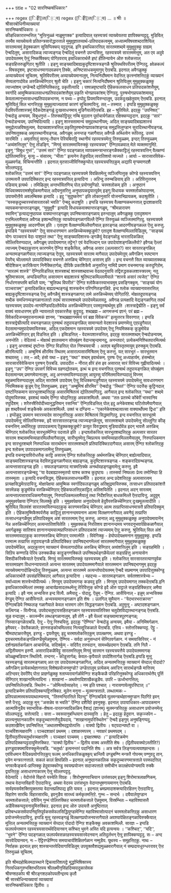 +++
title = "02 सारनिष्कर्षाधिकारः"

+++
regex ([िइेी])त(ि|्य)
regex ([िइेी])त(ि|्य)
…
॥ श्रीः ॥  
श्रीसारबोधिनीव्याख्यायां  
सारनिष्कर्षाधिकारः ॥  
कीऴधिकारारम्भत्तिल् "मूऩ्ऱिनुळ्ळं नाळुमुगक्क" इत्यादियाल् रहस्यत्रयं व्याख्येयतया ज्ञापिक्कप्पट्टदु. मुडिविल् तस्यैव व्याख्येयत्वे प्रतितन्त्रसारोद्धारत्ताले मुमुक्षुज्ञातव्यार्थ-प्रतिपादकत्वमुम्, अध्यात्मविषयशब्दराशियिल् सारतमत्वमुं हेदुक्कळाग सूसिप्पिक्कप् पट्टदुगळ्. इनि इव्वधिकारत्तिल् सारतमशब्दमे मुमुक्षुवुक्कु ग्राह्यम् ऎन्बदिलुम्, असारादिकळ् त्याज्यङ्गळ् ऎन्बदिलुं वचनत्तै उपन्यसित्तु, रहस्यत्रयमे सारतममॆऩ्ऱुम्, अत एव अदुवे उपादेयतमम् ऎऩ्ऱुं निष्कर्षिक्कप् पोगिऱवराय् इव्वधिकारार्थत्तै इष्टं हीतिन्यायेन ऒरु श्लोकत्ताल् सङ्ग्रहित्तरुळुगिऱार् श्रुतीति । इङ्गु साङ्ख्यादिबाह्यकुदृष्टिशास्त्रङ्गळै श्रुतिपथविपरीतम् ऎन्गिऱदु. क्ष्वेळकल्पं – विषसदृशम्. इष्टसाधनमागादवळवन् ऱिक्के, अनिष्टसाधकमुमागुम् ऎऩ्ऱबडि. इदनाल् अवैगळुक्कु अव्याख्येयत्वं सूचितम्. श्रुतिविपरीतम् अव्याख्येयमानालुम्, नित्यनिर्दोषमान वेदत्तिल् कृत्स्नांशत्तिऱ्‌कुं व्याख्यानं सॆय्यलागादोवॆन्न अरुळिच्चॆय्गिऱार् श्रुतौ चेति । इङ्गु चकारं नित्यनिर्दोषमान श्रुतियिलुम् मुमुक्षुक्कळुक्कु त्याज्यांशम् उण्डॆन्बदै द्योतिप्पिक्किऱदु. प्रकृतीत्यादि । पश्वन्नवृष्ट्यादि ऐहिकफलसाधन प्रतिपादकांशत्तैयुम्, स्वर्गादि आमुष्मिकफलसाधनप्रतिपादकांशत्तैयुम् प्रकृति भोगप्रापकांशम् ऎन्गिऱदु. पुरुषभोगप्रापकांशमावदु केवलात्मानुभवसाधनप्रतिपादकभागम्. न पथ्यः – इप्पोदु प्रियमायिरुन्दालुम्, उदर्कदुःखहेतुवाम् ऎऩ्ऱबडि. इदनाल् श्रुतियिलुं सिल भागत्तिऱ्‌कु मुमुक्षुत्याज्यतायां कारणं सूचितमायिऱ्ऱु. तत् – तस्मात् । इप्पडि मुमुक्षुक्कळुक्कु वेदविपरीतशास्त्रमुं वेदैकदेशङ्गळुं दुःखसाधनमाय् मुडिगैयालेऎऩ्ऱबडि. इह – श्रुतियिले. इदऱ्‌कु ‘‘उपनिषत्’’ ऎन्बदोडु अन्वयम्. विबुधगुप्तं – तिरुक्कोट्टियूर् नम्बि मुदलान पूर्वाचार्यर्गळाल् रक्षिक्कप्पट्टदान. इदऱ्‌कु ‘‘सारं’’ ऎन्बदोडन्वयम्. उपनिषदित्यादि । इङ्गु शास्त्रसामान्यं समुद्रस्थानीयम्; अदिल् साङ्ख्यादिबाह्यशास्त्रं समुद्रोत्पन्नविषतुल्यम्. वेदाख्यशास्त्रत्तिल् प्रकृतिपुरुषभोगप्रापकांशङ्गळ् समुद्रत्तिलुण्डान सुरादिस्थानीयङ्गळ्. उपनिषत्तुक्कळ् अमृतस्थानीयङ्गळ्. अवैगळुम् अनन्तङ् गळागैयाल् अवैगळै अब्धित्वेन रूपित्तदु. उत्तमं सारमिति । अमृतत्तिलुं सारभू-तैयान पॆरियबिराट्टि स्थानीयं रहस्यत्रयमॆऩ्ऱु तिरुवुळ्ळम्. इन्दत् तिरुवुळ्ळम् "अव्वंशत्तिलुम्" ऎऩ्ऱु तॊडङ्गि, "मिगवुं सारतममायिरुक्कुं रहस्यत्रयम्" ऎन्गिऱवळवाल् मेले व्यक्तमागुमिऱे. इङ्गु ‘‘विबुध गुप्तं’’, ‘‘उत्तमं सारं’’ ऎन्गिऱ पदङ्गळाल् व्यापकमन्त्रान्तरङ्गळैक्काट्टिलुं रहस्यत्रयत्तिन् वैलक्षण्यं द्योतितमायिऱ्ऱु. मृत्युः – संसारम्; ‘‘भीताः’’ इत्यनेन तेडुवदिल् त्वरातिशयो व्यज्यते । आर्याः – सारासारविवेक-मुळ्ळवर्गळ्. विचिन्वन्तीति । इदनाल् मृतसञ्जीविनिक्कुप्पोल् रहस्यत्रयत्तिऱ्‌कुम् अद्यापि मृग्यमाणदशै सॊल्लप्पट्टदु.   
श्लोकत्तिल् ‘‘उत्तमं सारं’’ ऎन्गिऱ पदङ्गळाल् रहस्यत्रयमे विवक्षितमॆऩ्ऱु व्यञ्जिप्पित्तुक् कॊण्डे रहस्यत्रयत्तिन् उत्तमत्वत्तै उपपादिक्किऱार् इन्द रहस्यत्रयत्तिल् इत्यादिना । अऱिन्दु तरुम्बडियाय् इति । अऱिवित्तुत्तरुम् पडियाय् इत्यर्थः । तमिऴिलुम् अन्तर्भावितणिच् पोल् प्रयोगमुण्डिऱे. चरमश्लोकम् इति । अनुष्ठानं विधिवाक्यपरामर्शपूर्वकमागैयाल् अदैयनुसरित्तु अनुष्ठापकद्वयात्पूर्वम् इङ्गु विधायक चरमश्लोकोपादानम्. उपायमॊऩ्ऱैये अवलम्बिक्क इत्यादि । इदु ‘‘सुदुष्करेण’’ इति लोकानुसारि योजनाभिप्रायकम्. कठश्रुतीति । ‘‘यस्सकृदुच्चारस्संसारतारको भवति’’ ऎन्बदु कठश्रुति । इप्पडि रहस्यत्रय वैलक्षण्यकथनत्ताल् द्वादशाक्षरादि व्यापकमन्त्रान्तरङ्गळुम्, ‘‘मुमुक्षुर्वै’’ इत्यादि विधायकवाक्यान्तरङ्गळुम्, ‘‘श्रीमन्नारायण स्वामिन्’’इत्याद्यनुष्ठापक वाक्यान्तरङ्गळुम् उपनिषत्सारङ्गळाय् इरुन्दालुम् अवैगळुक्कु एतादृशमान एऱ्ऱमिल्लामैयाल् अवैगळ् इक्ग्रन्थत्तिऱ्‌कु व्याख्येयङ्गळागविल्लै ऎन्गिऱ तिरुवुळ्ळं व्यञ्जितमागिऱदु. रहस्यत्रयमे मुमुक्षुक्कळुक्कु आदरणीयम् इति । एतादृश वैलक्षण्यमिल्लैयागैयाल् इतरङ्गळ् आदरणीयङ्गळल्ल ऎऩ्ऱु करुत्तु.  
इप्पडिये "रहस्यत्रयमे" ऎऩ्ऱु सावधारणमाग अरुळिच्चॆय्यक्कूडुमो? एतादृश वैलक्षण्यमिल्लाविडिलुम्, ‘‘साङ्ख्यं योगः पाञ्चरात्रं वेदाः पाशुपतं तथा’’ ऎऩ्ऱु साङ्ख्यादिशास्त्र-ङ्गळैयुं वेदङ्गळोडु भारतादिकळिल् सॊल्लियिरुप्पदाल्, अवैगळुम् उपादेयमागत् तट्टॆन्? एवं वेदत्तिल्दान् पल उपादेयांशङ्गळिल्लैयो? इवैगळ् ऎल्लां त्याज्यम् ऎन्बदऱ्‌कुत्तान् कारणमॆन् ऎन्गिऱ शङ्कैयिल्, अवैगळ् असार (अल्पसार?) सार सारतरङ्गळिल् अन्यतमङ्गळागैयाल् त्याज्यङ्गळ् ऎऩ्ऱुम्, रहस्यत्रयमे सारतम मागैयाल् उपादेयमॆऩ्ऱुम् अवैगळिन् स्पष्टमान पॆयरैच् चॊल्लामले उपपादिक्किऱ वचनत्तै अरुळिच् चॆय्गिऱार् असारम् इति । इन्द वचनत्तै सिल व्याख्याताक्कळ् श्रीदेशिकन् कारिकैयाग निनैक्किऱार्गळ्; दीपिकै प्रकाशिकैयै अनुसरित्तु नामिदै प्रमाण वचनमागक् करुदुगिऱोम्. ‘‘सारतमं शास्त्रे’’ ऎन्गिऱविडत्तिल् शास्त्रशब्दं शास्त्रशब्दवाच्य वेदतदनुयायि तद्विरुद्धसकलशास्त्रपरम्; नतु श्रुतिमात्रपरम्. अप्पडियागिल् असारमान बाह्यशास्त्रं श्रुतिघटकमिल्लामैयाले ‘‘शास्त्रे असारं त्यजेत्’’ ऎन्गिऱ निर्धारणसप्तमि बाधितै याम्; ‘‘श्रुतिपथ विपरीतं’’ ऎन्गिऱ श्लोकैकरस्याभावमुम् प्रसङ्गिक्कुम्. ‘‘साङ्ख्यं योगः पाञ्चरात्रम्’’ इत्यादिकळिल् बाह्यग्रन्थङ्गळुं शास्त्रत्वेन परिगणितङ्गळिऱे. इन्द श्लोक व्याख्यानावसरत्तिल् बाह्यकुदृष्टिशास्त्रङ्गळ् ऎऩ्ऱु अवैगळैयुं शास्त्रङ्गळागत् तामे अरुळिच्चॆय्यप् पोगिऱारिऱे. मोक्षतदुपायङ्गळ् शब्दैक समधिगम्यङ्गळानालऩ्ऱो तदर्थं सारतमशब्दमे उपादेयमॆन्नलावदु. अवैगळ् प्रत्यक्षादि वेद्यङ्गळागिल् तदर्थं रहस्यत्रयम् उपादेय-मागवेण्डियदिल्लैयेयॆन्न अरुळिच्चॆय्गिऱार् परमपुरुषार्थमुम् इति ।शास्त्राद्वेद्मीति – इङ्गु सर्वं वाक्यं सावधारणम् इति न्यायत्ताले एवकारत्तैक् कूट्टुवदु. शब्दब्रह्म – आगमजन्यं ज्ञानं; परं ब्रह्म – विवेकादिजन्यमुपासनात्मकं ज्ञानम्. ‘‘शब्दब्रह्मागममयं परं ब्रह्म विवेकजं’’ इत्युत्तरत्र विवरणात् । इप्पडि शास्त्राद्वेद्मीत्यादि वचनङ्गळाल् पुरुषार्थ तदुपायङ्गळिल् सामान्यतो वेदशास्त्रं प्रमाणमॆऩ्ऱु एऱ्‌पडुगैयाल् वेदसामान्यमुपादेयमायिरुक्क, अदिल् एकदेशमान रहस्यत्रयमे उपादेयम् ऎऩ्ऱु नियमिक्कक् कूडुमोवॆन्न अरुळिच्चॆय्गिऱार् इव् विडत्तिल् इति । इव्विडत्तिल् - वेदरूपशास्त्रत्तिल्. इदऱ्‌कु सारतमशब्दम् ऎन्बदोडन्वयम्. अनन्तेति । वेदितव्यं – मोक्षार्थ ज्ञातव्यमान सोपबृंहण वेदान्तबृन्दमानदु, अनन्तपारं; प्रत्येकमनिश्चितपारमित्यर्थः । इङ्गु अन्तशब्दं दृष्टोन्तः ऎन्गिऱ विडत्तिल् पोल निश्चयवाची । अतएव बहुविस्तृतमायुम् इरुक्कुम् ऎऩ्ऱबडि. क्षीरमित्यादि । अम्बुमिश्रं क्षीरमिव स्थितम् असाराल्पसारमिश्रितम् ऎऩ्ऱु करुत्तु. यत् सारभूतं – सारभूतमान शब्दवस्तु । तत् – अदै; हंसो यथा – इङ्गु ‘‘यथा’’ शब्दम् इवार्थकम्. पुरुषः ऎऩ्ऱु अध्याहार्यम्. हंसम्बोल् सारासारविवेकियान पुरुषन् ऎऩ्ऱबडि. उपाददीत – नीरात् क्षीरं हंस इव असारात् सारं विविच्य गृह्णीयादित्यर्थः । इङ्गु ‘‘उप’’ ऎन्गिऱ उपसर्गं विविच्य ग्रहणद्योतकम्. इत्थं च इन्द वचनत्तिल् पुरुषार्थ तदुपायङ्गळिल् सोपबृंहण वेदसामान्यम् प्रमाणमेयानालुम्, अदु अनन्तमायिरुप्पदालुम् आयुस्सु परिमितमायिरुप्पदालुं विघ्नम् बहुळमायिरुप्पदालुम् अदिल् सारांशमे उपादेयम् ऎऩ्ऱु विधिक्कप्पडुगैयाल् रहस्यत्रयमे उपादेयमॆऩ्ऱु सावधारणमाग नियमिक्कक् कूडुम् ऎऩ्ऱु तिरुवुळ्ळम्. इङ्गु ‘‘अम्बुमिश्रं क्षीरमिव’’ ऎन्बदोडु ‘‘स्थितं’’ ऎन्गिऱ पदत्तैक् कूट्टिनदाल् दार्ष्टान्तिकमान सारभूतशब्दत्तिऱ्‌कु असारमिश्रितत्वं द्योतितमागिऱदु. आगैयाल् इन्द श्लोकत्तिल् ‘‘यथा’’ शब्दमे पोदुमायिरुक्क, इवशब्दं व्यर्थम् ऎन्गिऱ चोद्यत्तिऱ्‌कु अवकाशमिल्लै. अथवा ‘‘ततः प्रतस्थे कौबेरीं भास्वानिव रघुर्दिशम् । शरैरुस्रैरिवोदीच्यानुद्धरिष्यन् रसानिव’’ ऎन्गिऱविडत्तिल् पोल् इदु अनेकेवशब्द घटितोपमैयागैयाल् इव शब्दवैयर्थ्य शङ्कैक्के अवकाशमिल्लै. उक्तं च दण्डिना – ‘‘एकानेकेवशब्दत्वात्सा वाक्यार्थोपमा द्विधा’’ इति । इप्पॊऴुदु उपमान स्वारस्यादेव सारभूतत्तिऱ्‌कु असार मिश्रितत्वं सिद्धमागिऱदु. इन्द वचनत्तिल् सारभूतमे उपादेयमॆऩ्ऱु सॊल्लियिरुक्क, इदै सारसारतरङ्गळ् त्याज्यङ्गळॆऩ्ऱुम्, सारतमशब्दमे उपादेयमॆऩ्ऱु सॊल्लुगिऱ कीऴ् वचनत्तिन् अर्थत्तिऱ्‌कु उपपादकमाय् ऎडुक्कक्कूडुमो? प्रत्युत विरुद्धमाय् मुडियादोवॆन्न इदन् भावत्तै अरुळिच् चॆय्गिऱार् श्लोकत्तिल् सारभूतमॆन्गिऱ पदत्ताले इति । इन्दश्लोकत्तिल् सारभूतशब्दत्तिऱ्‌कु अल्पसार सारतर सारतम शब्दसमभिव्याहारमिल्लैयागैयालुम्, सारीभूतमॆऩ्ऱु च्विप्रत्यय समभिव्याहारमिल्लामैयालुम्, निरुपाधिकमान इन्द सारभूतशब्दमे निरुपाधिक सारार्थमान सारतमशब्दत्तै प्रतिपादिक्किऱदागैयाल् असारम् ऎन्गिऱ श्लोकत्तिऱ्‌कु इन्द श्लोकम् उपपादकमागलामॆऩ्ऱु तिरुवुळ्ळम्.   
इप्पडि वचनद्वयाविरोधत्तैक् काट्टि असारम् ऎन्गिऱ श्लोकत्तिऱ्‌कु अर्थमरुळिच् चॆय्गिऱार् बाह्येत्यादियाल्. साङ्ख्यादिशास्त्रङ्गळ् वेदविरुद्धङ्गळागैयाल् बाह्यङ्गळ्, कुदृष्टिशास्त्रङ्गळ् - शङ्करादिग्रन्थङ्गळ्. अत्यन्तासारङ्गळ् इति । सफलङ्गळागाद मात्रमऩ्ऱिक्के अनर्थावहङ्गळुमामॆऩ्ऱु करुत्तु. इवै अत्यन्तासारङ्गळॆन्बदु ‘‘या वेदबाह्यास्स्मृतयो याश्च काश्च कुदृष्टयः । तास्सर्वा निष्फलाः प्रेत्य तमोनिष्ठा हि तास्स्मृताः ॥ इत्यादि वचनसिद्धम्. ऐहिकफलसाधनकर्मेति । इदनाल् अन्द प्रदेशत्तिऱ्‌कु अल्पसारत्वम् प्रत्यक्षसिद्धमॆऩ्ऱदायिऱ्ऱु. मोक्षापेक्षया आमुष्मिक स्वर्गादिफलङ्गळुम् अतिक्षुद्रमायिरुक्क, तत्साधन प्रतिपादकांशत्तै सारमॆन्नक् कूडुमोवॆन्न वरुळिच्चॆय्गिऱार् ऐहिकफलत्तिऱ्‌काट्टिल् अतिशयितेति । इदनाल् अदन् सारत्वम् अत्यन्ताल्पसारावधिकमागैयालुम्, निरुपाधिकमल्लामैयालुं तथा निर्देशत्तिल् बाधकमिल्लै ऎऩ्ऱदायिऱ्ऱु. अदुवुम् अमुमुक्ष्वपेक्षया ऎन्गिऱार् सिलर्क्कु इति । मुमुक्ष्वपेक्षया अनुपादेयत्वे हेदुवैयरुळिच्चॆय्गिऱार् दुःखमूलत्वादीति । श्रुतियिल् सिलवंशं सारतरमायिरुप्पदऱ्‌कुक् कारणमरुळिच् चॆय्गिऱार् आत्म तत्प्राप्तिसाधनमात्रत्तै प्रतिपादिक्कुम् इति । ऐहिकामुष्मिकैश्वर्यत्तैक् काट्टिलुं ज्ञानानन्दमयनान आत्मा विलक्षणनागैयाल् अवनैयुं तत्प्राप्ति तत्साधनङ्गळैयुम् प्रतिपादिक्कुम् अंशं सारतरमाम् ऎऩ्ऱु करुत्तु. आनाल् अदु मुमुक्षुक्कळुक्कु अनुपादेयमावानॆन् नॆन्न अरुळिच्चॆय्गिऱार् अत्यन्तातिशयितेति । मुमुक्षक्कळ् निरतिशय ज्ञानानन्दमय भगवदनुभवापेक्षिकळागैयाल् अवर्गळुक्कु सातिशय ज्ञानानन्दमयात्मप्राप्तिसाधन प्रतिपादकांशं त्याज्यमाम् ऎऩ्ऱु करुत्तु. श्रुतियिल् सिल अंशं सारतममावदऱ्‌कुक् कारणमरुळिच् चॆय्गिऱार् परमात्मेति । विवेगिक्कु - हेयोपादेयक्षमनान मुमुक्षुवुक्कु. इप्पडि परमात्म तत्प्राप्ति तदुपायङ्गळै प्रतिपादिक्किऱ उपनिषद्भागमॆल्लां सारतममागैयाल् मुमुक्षुक्कळुक्कु उपादेयमॆन्निल्, अदऱ्‌कुत्तान् व्याख्यानं सॆय्यलागादोवॆन्न अरुळिच् चॆय्गिऱार् अव्वंशत्तिलुम् इति । सङ्ग्रहमिति । सिऱिय कण्णाडि पॆरिय उरुक्कळैक् काट्टुङ्गणक्किले उपनिषदर्थङ्गळैयॆल्लां सङ्ग्रहित्तु अनायासेन विशदीकरिक्कैयाले ऎऩ्ऱबडि. मिगवुं सारतममायिरुक्कुं रहस्यत्रयम् इति । श्लोकत्तिल् सारसारतरत्यागपूर्वक सारतमग्रहण विधानन्यायत्ताले अत्यन्त सारतमम् उपादेयतममागैयाले सारतममान उपनिषद्भागमुम् इदऱ्‌कु व्याख्येयमागादॊऴिन्ददॆऩ्ऱु तिरुवुळ्ळम्. अत्यन्त सारतममे अत्यन्तोपादेयतमम् ऎन्बदै सप्रमाणम् उपपादित्तुक्कॊण्डु अधिकारार्थत्तै उपसंहरिक्किऱार् आगैयाल् इत्यादिना । महद्भ्यः – सारतमङ्गळान. सर्वतश्शास्त्रेभ्यः – सर्वाध्यात्म शास्त्रेभ्योपीत्यर्थः । मिगवुम् उपादेयमागक् कडवदु इति । मिगवुम् उपादेयमागत् तक्कदॆऩ्ऱबडि.इनि इव्वधिकारार्थमॆल्लां तमक्कु आचार्यप्रसादलब्धमॆऩ्ऱु तॆरिवित्तुक् कॊण्डे इदै ऒरु पाट्टाले सङ्ग्रहिक्किऱार् अमैया इत्यादि । इवै नाम् अभ्यसित्त इन्द वित्यै. अमैयादु - पोदादु. ऎन्नुम् - ऎन्गिऱ. आसैयिनाल् - इन्नुम् अभ्यसिक्क वेण्डुम् ऎन्गिऱ आसैयिनाले. अभ्यस्यामानङ्गळान इति शेषः । उलगिल् सुमैयान - ‘‘वेदभारभराक्रान्त’’ ऎन्गिऱबडिये निष्फलङ् गळागैयाले केवल भारमाग लोग सिद्धङ्गळान ऎऩ्ऱबडि. अऱुमूऩ्ऱु - अष्टादशङ्गळान. कल्विगळ् - वित्यैगळ्. उपवेदचतुष्टयसहितङ्गळान रहस्यत्रयव्यतिरिक्त चतुर्दशविद्यास्थानङ्गळ् ऎऩ्ऱबडि. सूऴ वन्दालुम् - कार्त्स्न्येन लब्धङ्गळानालुम्. इवै तॊगै - इवै यॆल्लां सङ्ख्यामात्रपूरणङ्गळ्; निस्सारङ्गळॆऩ्ऱबडि. ऎऩ्ऱु - ऎऩ्ऱु निश्चयित्तु. इदऱ्‌कु "ऎण्णिय" वॆन्बदोडु अन्वयम्. इमैया - अनिमिषर्गळान. इमैयवर् - देवतैकळाले; ज्ञानसङ्कोचमिल्लाद नित्यसूरिकळाले यॆऩ्ऱबडि. एत्तिय - स्तोत्तरिक्कप्पट्ट. ऎट्टु - श्रीमदष्टाक्षरत्तैयुम्. इरण्डु - द्वयत्तैयुम्; इदु चरमश्लोकत्तिऱ्‌कुम् उपलक्षणम्. अथवा इरण्डु - द्वयचरमश्लोकङ्गळिरण्डैयुमॆन्नवुमाम्. ऎण्णिय - सर्वदा अनुसन्धानं सॆय्गिऱवर्गळान. नं समयासिरियर् - नं दर्शनप्रवर्तकर्गळान आचार्यर्गळ्. सदिर्क्कुम् - सदिरैत् तरुवदान, सामर्थ्यप्रदमान ऎऩ्ऱबडि. तनि निलै - अद्वितीयमान इरुप्पै. असारादिकळैविट्टु सारतमत्तिलुम् मिगवुं सारमान रहस्यत्रयत्तैये उपादेयतममागक् कॊळ्ळुम्बडियान स्थितियै. तन्दनर् - कॊडुत्तार्गळ्; केवल-कृपैयाले उपदेशित्तार्गळ् ऎऩ्ऱबडि.इप्पडि मूऩ्ऱु रहस्यङ्गळुं सारतमङ्गळाय् अत एव उपादेयतमङ्गळागिल्, अदिल् अन्यतमत्तिऱ्‌कु व्याख्यानं सॆय्दाल् पोदादो? अवैगळिन् प्रत्येकार्थज्ञानत्ताल् विशेषप्रयोजनमुण्डो? उण्डॆऩ्ऱालुम् प्रत्येकम् अवऱ्ऱिन् सारार्थङ्गळै मात्तिरम् अऱिन्दवर् देवरीरैप् पोऩ्ऱ प्राज्ञर्गळुक्कु श्लाघ्यरावार्गळोवॆन्गिऱ शङ्कैकळै परिहरित्तुक्कॊण्डु अधिकारार्थत्तैप् पूर्त्ति सॆय्गिऱार् शाखानामित्यादिना । शाखानां – अथर्वणादिशाखैकळुडैय. उपरि – ऊर्ध्वभागत्तिल्; उपनिषत्तिलॆऩ्ऱबडि. स्थितेन – ‘‘ओमित्यग्रेव्याहरेत् । नम इति पश्चात् । नारायणायेत्युपरिष्टात् ॥’’ इत्यादिक्रमेण प्रतिपादिक्कप्पट्टिरुक्किऱ. मूलेन मनुना – मूलमन्त्रत्ताले. लब्धात्मकः – प्रतिपन्नात्मस्वरूपयाथात्म्यनाय्, "तिरुमन्दिरत्तिले पिऱन्दु" ऎन्गिऱबडिये मूलमन्त्रार्थज्ञानमुण्डान पिऱगिऱे इवन् सत्तै पॆऱ्ऱदु; अदऱ्‌कु मुन् ‘‘असन्नेव स भवति’’ ऎन्गिऱ दशैयिऱे इवनुक्कु. इदनाल् उपायाधिकार-आपादकमान आत्माविनुडैय स्वाभाविक-शेषत्व-पारतन्त्र्यादिकळिन् वैशद्यं (ज्ञानम्) मूलमन्त्रत्तिऱ्‌कु असाधारण प्रयोजनमॆऩ्ऱु सॊल्लप्पट्टदु. सत्तेत्यादि । सत्ता – स्वरूपानुबन्धियान दास्यवृत्ति । हेतु – इदऱ्‌कु हेदुवान. सकृज्जपेन – प्रपत्त्यनुष्ठानकालीन सकृदुच्चारणत्तैयुडैयदाय्. ‘‘शाखानामुपरिस्थितेन’’ ऎन्बदै इङ्गुम् अनुषङ्गिप्पदु. कठशाखैयिन् उपनिषत्तिल् ‘‘अथातश्श्रीमद्द्वयोत्पत्तिः । वाक्यो द्वितीयः । षट्पदान्यष्टौ वा । पञ्चविंशत्यक्षराणि । पञ्चदशाक्षरं प्रथमम् । दशाक्षरमपरम् । नवाक्षरं प्रथमपदम् । द्वितीयतृतीयचतुर्थास्त्र्यक्षराणि । पञ्चाक्षरं पञ्चमम् । द्व्यक्षरष्षष्ठः ।’’ इत्यादिक्रमेण प्रतिपादिक्कप्पट्टदायुमिरुक्किऱ. ‘‘वाक्यो द्वितीयः’’ – द्वितीय वाक्य अस्तीति शेषः । (द्वितीयवाक्योऽस्तीति?) इरण्डुवाक्यमायिरुक्कुमॆऩ्ऱबडि. ‘‘चतुर्थाः’ इत्यनन्तरं पदानिति शेषः । अत्र सर्वत्र लिङ्गव्यत्ययश्छान्दसः । एवंविधमान वैदिकप्रयोगत्तिऱ्‌कुप् फलम् अनधिकारिकळुक्कुप् भ्रान्तियै उण्डुबण्णि मन्त्रत्तै गोपनम् पण्णुवदु तान्. द्वयेन मन्त्ररत्नत्ताले. सकलं कालं क्षिपन्निति – इदनाल् अनुष्ठानकालिक सकृदुच्चारणमात्रत्ताले परमपदत्तिल् भगवत्कैङ्कर्य-प्राप्तिक्कु हेदुवाय्क्कॊण्डु स्वयम्प्रयोजन सदाजपत्ताले समीचीन कालक्षेपयोग्यमायि रुक्कै द्वयत्तिऱ्‌कु असाधारणाकारम् ऎऩ्ऱु सॊल्लप्पट्टदु.   
वेदेत्यादि । वेदोत्तंसे विहारो यस्येति विग्रहः । शिरोभूषणवाचियान उत्तंसपदम् इङ्गु शिरोमात्रलाक्षणिकम्. तथाच वेदान्तविहारी ऎऩ्ऱदायिऱ्ऱु. अथवा वेदस्य उत्तंसभूतः वेदान्तभूषणायमानन् ऎऩ्ऱबडि. सार्वज्ञ्यसर्वशक्तियुक्ततया वेदान्तप्रतिपाद्य इति यावत् । इदनाल् भ्रमप्रमादाशक्त्यादिरहितन् ऎऩ्ऱदायिऱ्ऱु. विहारेण सारथिः विहारसारथिः, इवनुडैय सारथ्यं कर्मकृतमऩ्ऱिऱे. गुम्भः – सन्दर्भः । दयैयालेयुण्डान चरमश्लोकत्ताले; दयैयिन् गुम्भं पोलिरुक्किऱ चरमश्लोकत्ताले ऎन्नवुमाम्. विस्रम्भितः – महाविश्वासत्तै अडैविक्कप्पट्टवनायुमिरुक्किऱ. इदनाल् इन्द ऒरु उपायत्तै अनुष्ठित्ताल् प्रतिबन्धकसर्वपापनिवृत्तिपूर्वकसर्वफलसिद्धियुण्डामॆन्गिऱ महाविश्वासोत्पादनं चरमश्लोकत्तिऱ्‌कु असाधारण प्रयोजनमॆऩ्ऱदायिऱ्ऱु. इप्पडि मूऩ्ऱु रहस्यङ्गळुं विलक्षणप्रयोजनवत्तागैयाले अवश्यापेक्षितङ्गळायिरुक्कैयाल् मूऩ्ऱिल् अन्यतमत्तिऱ्‌कु व्याख्यानं सॆय्दाल् पोदादो ऎन्गिऱ शङ्कैक्कु अवकाशमिल्लै. सारज्ञः – इप्पडि फलपर्यन्तमान रहस्यत्रयसारार्थवेदियानवन् कश्चित् भुवने अस्ति यदि इत्यन्वयः । ‘‘कश्चित्’’, ‘‘यदि’’, ‘‘भुवने’’ ऎन्गिऱ पदङ्गळाल् फलपर्यवसन्नरहस्यत्रयसारवेदनवान् अतिदुर्लभन् ऎऩ्ऱु ज्ञापिक्कप्पट्टदु. सः – अन्द सारवेदियानवन्. नः – ऎट्टिरण्डॆण्णिय समयाचार्यशिक्षितर्गळान नम्मुडैय. यूथस्य – समूहत्तिऱ्‌कु. नाथः – निर्वाहकः इदनाल् इवर् शास्त्रान्तरवेदियागाविडिलुम् उपयुक्तवैशद्यमुळ्ळवरागैयाल् नं सम्प्रदायधुरन्धररावर् ऎऩ्ऱ तिरुवुळ्ळं सूचितम्.  
    
    
इति श्रीमदहोबिलमठास्थाने द्विचत्वारिंशत्पट्टे मूर्द्धाभिषिक्तस्य  
निरवधिकगुरुभक्तिभरितस्य श्रीलक्ष्मीनृसिंहदिव्यपादुकासेवक  
श्रीवण्शठकोप श्री श्रीरङ्गशठकोपयतीन्द्रस्य कृतौ  
श्री सारबोधिन्याख्यायां व्याख्यायां  
सारनिष्कर्षाधिकारः द्वितीयः ॥